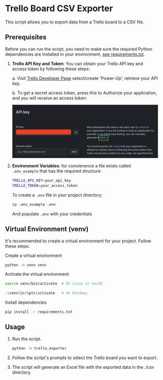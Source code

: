 # Trello Board CSV Exporter

This script allows you to export data from a Trello board to a CSV file.

## Prerequisites

Before you can run the script, you need to make sure the required Python dependencies are installed in your environment, [see requirements.txt](/requirements.txt).

1. **Trello API Key and Token**: You can obtain your Trello API key and access token by following these steps:

   a. Visit [Trello Developer Page](https://trello.com/power-ups/admin/) select/create 'Power-Up', retrieve your API key.

   b. To get a secret access token, press this to Authorize your application, and you will receive an access token:

   ![Local Image](./images/img.png)

2. **Environment Variables**: for convienence a file exists called `.env_example` that has the required structure:
   ```bash
   TRELLO_API_KEY=your_api_key
   TRELLO_TOKEN=your_access_token
   ```
   To create a `.env` file in your project directory:
   ```bash
   cp .env_example .env
   ```
   And populate `.env` with your credentials

## Virtual Environment (venv)

It's recommended to create a virtual environment for your project. Follow these steps:

Create a virtual environment

```bash
python -m venv venv
```

Activate the virtual environment

```bash
source venv/bin/activate  # On Linux or macOS
```

```bash
.\venv\Scripts\activate   # On Windows
```

Install dependencies

```bash
pip install -r requirements.txt
```

## Usage

1. Run the script.

   ```bash
   python -m trello_exporter
   ```

2. Follow the script's prompts to select the Trello board you want to export.

3. The script will generate an Excel file with the exported data in the ./csv directory.
